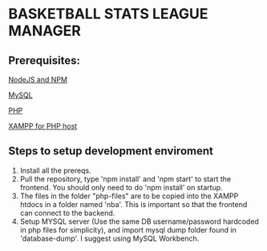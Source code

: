 # BASKETBALL STATS LEAGUE MANAGER

## Prerequisites:

[NodeJS and NPM](https://nodejs.org/en/download/)

[MySQL](https://dev.mysql.com/downloads/mysql/)

[PHP](https://www.php.net/manual/en/install.php)

[XAMPP for PHP host](https://www.apachefriends.org/download.html)

## Steps to setup development enviroment
1. Install all the prereqs.
1. Pull the repository, type 'npm install' and 'npm start' to start the frontend. You should only need to do 'npm install' on startup.
1. The files in the folder "php-files" are to be copied into the XAMPP htdocs in a folder named 'nba'. This is important so that the frontend can connect to the backend.
1. Setup MYSQL server (Use the same DB username/password hardcoded in php files for simplicity), and import mysql dump folder found in 'database-dump'. I suggest using MySQL Workbench.
